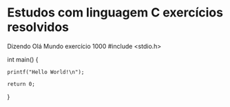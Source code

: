 # Estudos com linguagem C exercícios resolvidos
Dizendo Olá Mundo exercício 1000
#include <stdio.h>
 
int main() {
 
    printf("Hello World!\n");
 
    return 0;
}
